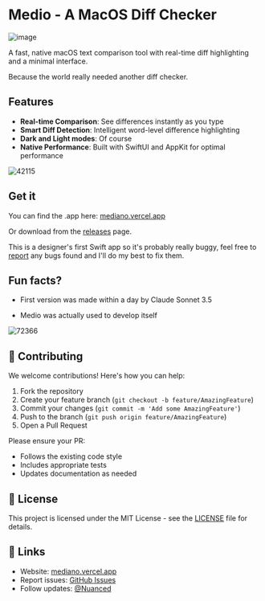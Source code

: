 # Medio - A MacOS Diff Checker

![image](https://github.com/user-attachments/assets/bf2e4860-d209-4c17-b74b-592dec01ed5e)

A fast, native macOS text comparison tool with real-time diff highlighting and a minimal interface.

Because the world really needed another diff checker.

## Features

- **Real-time Comparison**: See differences instantly as you type
- **Smart Diff Detection**: Intelligent word-level difference highlighting
- **Dark and Light modes**: Of course
- **Native Performance**: Built with SwiftUI and AppKit for optimal performance

![42115](https://github.com/user-attachments/assets/d4a202c5-a160-4a66-a7c7-dad346de86a3)

## Get it

You can find the .app here:
[mediano.vercel.app](https://mediano.vercel.app)

Or download from the [releases](https://github.com/nuance-dev/Medio/releases/tag/Release) page.

This is a designer's first Swift app so it's probably really buggy, feel free to [report](https://github.com/nuance-dev/Medio/issues) any bugs found and I'll do my best to fix them.

## Fun facts?

- First version was made within a day by Claude Sonnet 3.5

- Medio was actually used to develop itself

![72366](https://github.com/user-attachments/assets/d31f9a8f-d76f-446b-bba7-c3ffdf29660e)


## 🤝 Contributing

We welcome contributions! Here's how you can help:

1. Fork the repository
2. Create your feature branch (`git checkout -b feature/AmazingFeature`)
3. Commit your changes (`git commit -m 'Add some AmazingFeature'`)
4. Push to the branch (`git push origin feature/AmazingFeature`)
5. Open a Pull Request

Please ensure your PR:

- Follows the existing code style
- Includes appropriate tests
- Updates documentation as needed

## 📝 License

This project is licensed under the MIT License - see the [LICENSE](LICENSE) file for details.

## 🔗 Links

- Website: [mediano.vercel.app](https://mediano.vercel.app)
- Report issues: [GitHub Issues](https://github.com/nuance-dev/Medio/issues)
- Follow updates: [@Nuanced](https://twitter.com/Nuancedev)

